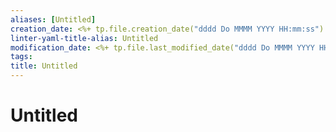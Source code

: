 ```yaml
---
aliases: [Untitled]
creation_date: <%+ tp.file.creation_date("dddd Do MMMM YYYY HH:mm:ss") %>
linter-yaml-title-alias: Untitled
modification_date: <%+ tp.file.last_modified_date("dddd Do MMMM YYYY HH:mm:ss") %>
tags: 
title: Untitled
---
```

# Untitled
